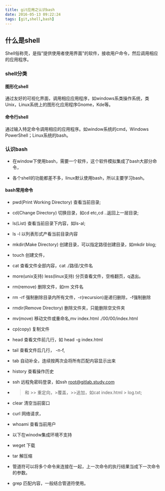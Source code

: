 ```yaml
---
title: git应用之认识bash
date: 2016-05-13 09:22:24
tags: [git,shell,bash]
---
```


## 什么是shell

Shell俗称壳，是指"提供使用者使用界面"的软件，接收用户命令，然后调用相应的应用程序。

### shell分类


####	图形化shell

通过友好的可视化界面，调用相应应用程序，如windows系类操作系统，类Unix，Linux系统上的图形化应用程序Gnome，Kde等。

####	命令行shell

通过输入特定命令调用相应的应用程序。如window系统的cmd，Windows PowerShell；Linux系统的bash。

### 认识bash

* 在window下使用bash，需要一个软件，这个软件模拟集成了bash大部分命令，

* 各个shell的功能都差不多，linux默认使用bash，所以主要学习bash。

#### bash常用命令

* pwd(Print Working Directory) 查看当前目录;

* cd(Change Directory) 切换目录，如cd etc,cd ..返回上一层目录;

* ls(List) 查看当前目录下内容，如ls-al;
* ls -l 以列表形式产看当前目录内容

* mkdir(Make Directory) 创建目录，可以指定路径创建目录，如mkdir blog;

* touch	创建文件，

* cat 查看文件全部内容，cat ./路径/文件名

* more(unix支持) less(linux支持) 分页查看文件，空格翻页，q退出。

* rm(remove) 删除文件，如rm 文件名
* rm -rf 强制删除目录内所有文件，-r(recursion)是递归删除，-f强制删除

* rmdir(Remove Directory)   删除文件夹，只能删除空文件夹

* mv(move) 移动文件或重命名,mv index.html ./00/00/index.html

* cp(copy) 复制文件 

* head	查看文件前几行，如 head -g index.html

* tail	查看文件后几行， -n-f,

* tab	自动补全，连续按两次会将所有匹配内容显示出来

* history	查看操作历史

* ssh	远程免密码登录，如ssh root@gitlab.study.com

* > 和 >>	重定向，>覆盖，>>追加，如cat index.html > log.txt;

* clear 清空当前窗口

* curl	网络请求，

* whoami	查看当前用户

* 以下在winodw集成环境不支持

* weget	下载

* tar	解压缩

* 管道符可以将多个命令来连接在一起，上一次命令的执行结果当成下一次命令的参数。
* grep	匹配内容，一般结合管道符使用。